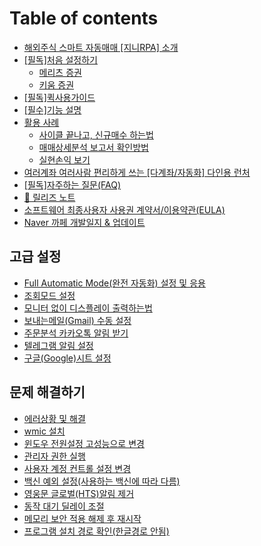 # Table of contents

* [해외주식 스마트 자동매매 \[지니RPA\] 소개](README.md)
* [\[필독\]처음 설정하기](init1/README.md)
  * [메리츠 증권](init1/meritz.md)
  * [키움 증권](init1/kiwoom.md)
* [\[필독\]퀵사용가이드](quick_guide.md)
* [\[필수\]기능 설명](detail.md)
* [활용 사례](use-cases/README.md)
  * [사이클 끝나고, 신규매수 하는법](use-cases/new-order.md)
  * [매매상세분석 보고서 확인방법](use-cases/order-report.md)
  * [실현손익 보기](use-cases/profit-report.md)
* [여러계좌 여러사람 편리하게 쓰는 \[다계좌/자동화\] 다인용 런처](launcher.md)
* [\[필독\]자주하는 질문(FAQ)](faq.md)
* [📃 릴리즈 노트](releasenote.md)
* [소프트웨어 최종사용자 사용권 계약서/이용약관(EULA)](eula.md)
* [Naver 까페 개발일지 & 업데이트](update-link.md)

## 고급 설정 <a href="#advanced_setting" id="advanced_setting"></a>

* [Full Automatic Mode(완전 자동화) 설정 및 응용](advanced_setting/fullautomatic.md)
* [조회모드 설정](advanced_setting/retrieve.md)
* [모니터 없이 디스플레이 출력하는법](advanced_setting/fullautomatic/nomonitor.md)
* [보내는메일(Gmail) 수동 설정](advanced_setting/gmail.md)
* [주문분석 카카오톡 알림 받기](advanced_setting/kakao.md)
* [텔레그램 알림 설정](advanced_setting/telegram.md)
* [구글(Google)시트 설정](advanced_setting/google_sheet.md)

## 문제 해결하기 <a href="#issue_solved" id="issue_solved"></a>

* [에러상황 및 해결](issue_solved/error_code.md)
* [wmic 설치](issue_solved/wmic.md)
* [윈도우 전원설정 고성능으로 변경](issue_solved/solved4.md)
* [관리자 권한 실행](issue_solved/administrator.md)
* [사용자 계정 컨트롤 설정 변경](issue_solved/uac.md)
* [백신 예외 설정(사용하는 백신에 따라 다름)](issue_solved/antivirus.md)
* [영웅문 글로벌(HTS)알림 제거](issue_solved/hts.md)
* [동작 대기 딜레이 조절](issue_solved/delay.md)
* [메모리 보안 적용 해제 후 재시작](issue_solved/memory.md)
* [프로그램 설치 경로 확인(한글경로 안됨)](issue_solved/solved6.md)
